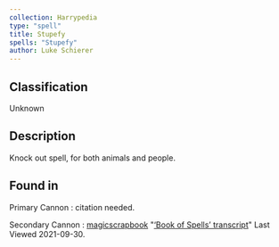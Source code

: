 ```yaml
---
collection: Harrypedia
type: "spell"
title: Stupefy
spells: "Stupefy"
author: Luke Schierer
---
```


## Classification

Unknown

## Description

Knock out spell, for both animals and people.

## Found in

Primary Cannon
:   citation needed.

Secondary Cannon
:   [magicscrapbook](https://magicscrapbook.tumblr.com/)
    "[‘Book of Spells’ transcript](https://magicscrapbook.tumblr.com/post/162085200042/book-of-spells-transcript)"
    Last Viewed 2021-09-30.
